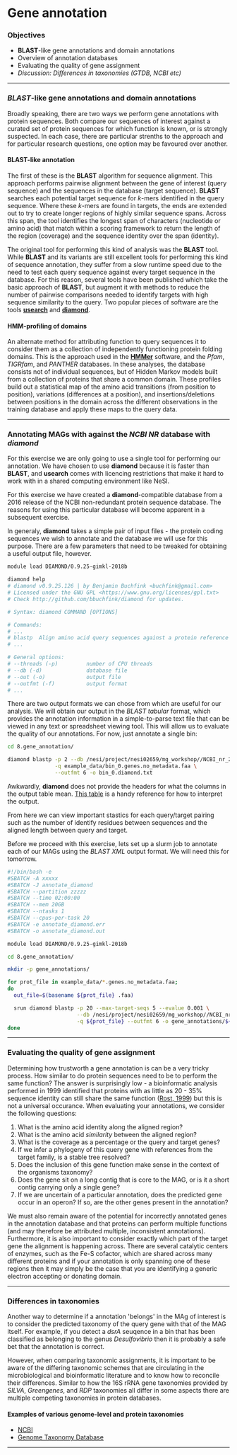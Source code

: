 # Gene annotation

### Objectives

* **BLAST**-like gene annotations and domain annotations
* Overview of annotation databases
* Evaluating the quality of gene assignment
* *Discussion: Differences in taxonomies (GTDB, NCBI etc)*

---

### *BLAST*-like gene annotations and domain annotations

Broadly speaking, there are two ways we perform gene annotations with protein sequences. Both compare our sequences of interest against a curated set of protein sequences for which function is known, or is strongly suspected. In each case, there are particular strenths to the approach and for particular research questions, one option may be favoured over another.

#### BLAST-like annotation

The first of these is the **BLAST** algorithm for sequence alignment. This approach performs pairwise alignment between the gene of interest (query sequence) and the sequences in the database (target sequence). **BLAST** searches each potential target sequence for *k*-mers identified in the query sequence. Where these *k*-mers are found in targets, the ends are extended out to try to create longer regions of highly similar sequence spans. Across this span, the tool identifies the longest span of characters (nucleotide or amino acid) that match within a scoring framework to return the length of the region (coverage) and the sequence identity over the span (identity).

The original tool for performing this kind of analysis was the **BLAST** tool. While **BLAST** and its variants are still excellent tools for performing this kind of sequence annotation, they suffer from a slow runtime speed due to the need to test each query sequence against every target sequence in the database. For this reason, several tools have been published which take the basic approach of **BLAST**, but augment it with methods to reduce the number of pairwise comparisons needed to identify targets with high sequence similarity to the query. Two popular pieces of software are the tools [**usearch**](http://www.drive5.com/usearch/) and [**diamond**](https://github.com/bbuchfink/diamond).

#### HMM-profiling of domains

An alternate method for attributing function to query sequences it to consider them as a collection of independently functioning protein folding domains. This is the approach used in the [**HMMer**](http://hmmer.org/) software, and the *Pfam*, *TIGRfam*, and *PANTHER* databases. In these analyses, the database consists not of individual sequences, but of Hidden Markov models built from a collection of proteins that share a common domain. These profiles build out a statistical map of the amino acid transitions (from position to position), variations (differences at a position), and insertions/deletions between positions in the domain across the different observations in the training database and apply these maps to the query data.

---

### Annotating MAGs with against the *NCBI NR* database with *diamond*

For this exercise we are only going to use a single tool for performing our annotation. We have chosen to use **diamond** because it is faster than **BLAST**, and **usearch** comes with licencing restrictions that make it hard to work with in a shared computing environment like NeSI.

For this exercise we have created a **diamond**-compatible database from a 2016 release of the NCBI non-redundant protein sequence database. The reasons for using this particular database will become apparent in a subsequent exercise.

In generaly, **diamond** takes a simple pair of input files - the protein coding sequences we wish to annotate and the database we will use for this purpose. There are a few parameters that need to be tweaked for obtaining a useful output file, however.

```bash
module load DIAMOND/0.9.25-gimkl-2018b

diamond help
# diamond v0.9.25.126 | by Benjamin Buchfink <buchfink@gmail.com>
# Licensed under the GNU GPL <https://www.gnu.org/licenses/gpl.txt>
# Check http://github.com/bbuchfink/diamond for updates.

# Syntax: diamond COMMAND [OPTIONS]

# Commands:
# ...
# blastp  Align amino acid query sequences against a protein reference database
# ...

# General options:
# --threads (-p)         number of CPU threads
# --db (-d)              database file
# --out (-o)             output file
# --outfmt (-f)          output format
# ...
```

There are two output formats we can chose from which are useful for our analysis. We will obtain our output in the *BLAST tabular* format, which provides the annotation information in a simple-to-parse text file that can be viewed in any text or spreadsheet viewing tool. This will allow us to evaluate the quality of our annotations. For now, just annotate a single bin:

```bash
cd 8.gene_annotation/

diamond blastp -p 2 --db /nesi/project/nesi02659/mg_workshop//NCBI_nr_2016.dmnd --max-target-seqs 5 --evalue 0.001 \
               -q example_data/bin_0.genes.no_metadata.faa \
               --outfmt 6 -o bin_0.diamond.txt
```

Awkwardly, **diamond** does not provide the headers for what the columns in the output table mean. [This table](http://www.metagenomics.wiki/tools/blast/blastn-output-format-6) is a handy reference for how to interpret the output.

From here we can view important stastics for each query/target pairing such as the number of identify residues between sequences and the aligned length between query and target.

Before we proceed with this exercise, lets set up a slurm job to annotate each of our MAGs using the *BLAST XML* output format. We will need this for tomorrow.

```bash
#!/bin/bash -e
#SBATCH -A xxxxx
#SBATCH -J annotate_diamond
#SBATCH --partition zzzzz
#SBATCH --time 02:00:00
#SBATCH --mem 20GB
#SBATCH --ntasks 1
#SBATCH --cpus-per-task 20
#SBATCH -e annotate_diamond.err
#SBATCH -o annotate_diamond.out

module load DIAMOND/0.9.25-gimkl-2018b

cd 8.gene_annotation/

mkdir -p gene_annotations/

for prot_file in example_data/*.genes.no_metadata.faa;
do
  out_file=$(basename ${prot_file} .faa)

  srun diamond blastp -p 20 --max-target-seqs 5 --evalue 0.001 \
                      --db /nesi/project/nesi02659/mg_workshop//NCBI_nr_2016.dmnd \
                      -q ${prot_file} --outfmt 6 -o gene_annotations/${out_file}.nr.xml
done
```

---

### Evaluating the quality of gene assignment

Determining how trustworth a gene annotation is can be a very tricky process. How similar to do protein sequences need to be to perform the same function? The answer is surprisingly low - a bioinformatic analysis performed in 1999 identified that proteins with as little as 20 - 35% sequence identity can still share the same function ([Rost, 1999](https://doi.org/10.1093/protein/12.2.85)) but this is not a universal occurance. When evaluating your annotations, we consider the following questions:

1. What is the amino acid identity along the aligned region?
1. What is the amino acid *similarity* between the aligned region?
1. What is the coverage as a percentage or the query and target genes?
1. If we infer a phylogeny of this query gene with references from the target family, is a stable tree resolved?
1. Does the inclusion of this gene function make sense in the context of the organisms taxonomy?
1. Does the gene sit on a long contig that is core to the MAG, or is it a short contig carrying only a single gene?
1. If we are uncertain of a particular annotation, does the predicted gene occur in an operon? If so, are the other genes present in the annotation?

We must also remain aware of the potential for incorrectly annotated genes in the annotation database and that proteins can perform multiple functions (and may therefore be attributed multiple, inconsistent annotations). Furthermore, it is also important to consider exactly which part of the target gene the alignment is happening across. There are several catalytic centers of enzymes, such as the Fe-S cofactor, which are shared across many different proteins and if your annotation is only spanning one of these regions then it may simply be the case that you are identifying a generic electron accepting or donating domain.

---

### Differences in taxonomies

Another way to determine if a annotation 'belongs' in the MAg of interest is to consider the predicted taxonomy of the query gene with that of the MAG itself. For example, if you detect a *dsrA* seuqence in a bin that has been classified as belonging to the genus *Desulfovibrio* then it is probably a safe bet that the annotation is correct.

However, when comparing taxonomic assignments, it is important to be aware of the differing taxonomic schemes that are circulating in the microbiological and bioinformatic literature and to know how to reconcile their differences. Similar to how the 16S rRNA gene taxonomies provided by *SILVA*, *Greengenes*, and *RDP* taxonomies all differ in some aspects there are multiple competing taxonomies in protein databases.

#### Examples of various genome-level and protein taxonomies

* [NCBI](https://www.ncbi.nlm.nih.gov/taxonomy)
* [Genome Taxonomy Database](https://gtdb.ecogenomic.org/)

---
